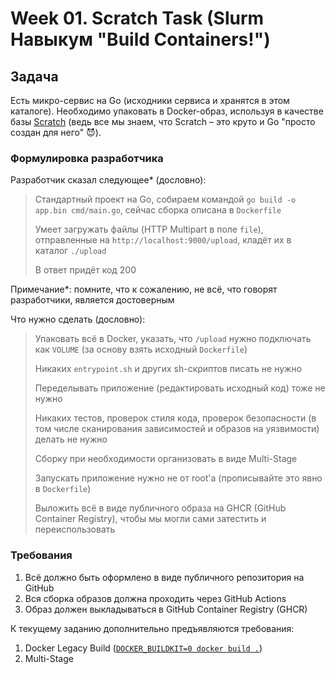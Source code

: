 # Week 01. Scratch Task (Slurm Навыкум "Build Containers!")

## Задача

Есть микро-сервис на Go (исходники сервиса и хранятся в этом каталоге). Необходимо упаковать в Docker-образ, используя в качестве базы [Scratch](https://hub.docker.com/_/scratch) (ведь все мы знаем, что Scratch &ndash; это круто и Go "просто создан для него" 😈).

### Формулировка разработчика

Разработчик сказал следующее* (дословно):
> Стандартный проект на Go, собираем командой `go build -o app.bin cmd/main.go`, сейчас сборка описана в `Dockerfile`
>
> Умеет загружать файлы (HTTP Multipart в поле `file`), отправленные на `http://localhost:9000/upload`, кладёт их в каталог `./upload`
>
> В ответ придёт код 200

Примечание*: помните, что к сожалению, не всё, что говорят разработчики, является достоверным

Что нужно сделать (дословно):
> Упаковать всё в Docker, указать, что `/upload` нужно подключать как `VOLUME` (за основу взять исходный `Dockerfile`)
> 
> Никаких `entrypoint.sh` и других sh-скриптов писать не нужно
> 
> Переделывать приложение (редактировать исходный код) тоже не нужно
> 
> Никаких тестов, проверок стиля кода, проверок безопасности (в том числе сканирования зависимостей и образов на уязвимости) делать не нужно
>
> Сборку при необходимости организовать в виде Multi-Stage
>
> Запускать приложение нужно не от root'а (прописывайте это явно в `Dockerfile`)
> 
> Выложить всё в виде публичного образа на GHCR (GitHub Container Registry), чтобы мы могли сами затестить и переиспользовать

### Требования

1. Всё должно быть оформлено в виде публичного репозитория на GitHub
2. Вся сборка образов должна проходить через GitHub Actions
3. Образ должен выкладываться в GitHub Container Registry (GHCR)

К текущему заданию дополнительно предъявляются требования:
1. Docker Legacy Build ([`DOCKER_BUILDKIT=0 docker build .`](https://github.com/docker/cli/pull/3314))
2. Multi-Stage
